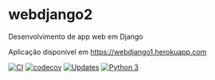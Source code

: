 # webdjango2
Desenvolvimento de app web em Django

Aplicação disponível em https://webdjango1.herokuapp.com

[![CI](https://github.com/faleite/webdjango2/actions/workflows/django_ci.yml/badge.svg?branch=main)](https://github.com/faleite/webdjango2/actions/workflows/django_ci.yml)
[![codecov](https://codecov.io/gh/faleite/webdjango2/branch/main/graph/badge.svg?token=N0POCG3MAF)](https://codecov.io/gh/faleite/webdjango2)
[![Updates](https://pyup.io/repos/github/faleite/webdjango2/shield.svg)](https://pyup.io/repos/github/faleite/webdjango2/)
[![Python 3](https://pyup.io/repos/github/faleite/webdjango2/python-3-shield.svg)](https://pyup.io/repos/github/faleite/webdjango2/)
